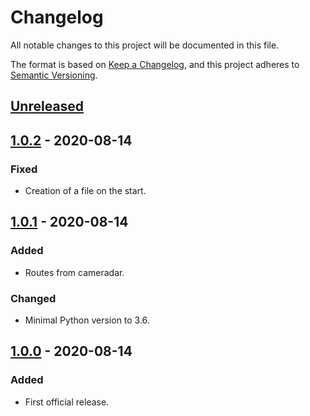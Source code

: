 # Changelog
All notable changes to this project will be documented in this file.

The format is based on [Keep a Changelog](https://keepachangelog.com/),
and this project adheres to [Semantic Versioning](https://semver.org/).

## [Unreleased]

## [1.0.2] - 2020-08-14
### Fixed
- Creation of a file on the start.

## [1.0.1] - 2020-08-14
### Added
- Routes from cameradar.

### Changed
- Minimal Python version to 3.6.

## [1.0.0] - 2020-08-14
### Added
- First official release.

[Unreleased]: https://gitlab.com/woolf/RTSPbrute/-/compare/1.0.2...master
[1.0.2]: https://gitlab.com/woolf/RTSPbrute/-/compare/1.0.1...1.0.2
[1.0.1]: https://gitlab.com/woolf/RTSPbrute/-/compare/1.0.0...1.0.1
[1.0.0]: https://gitlab.com/woolf/RTSPbrute/-/commits/1.0.0
